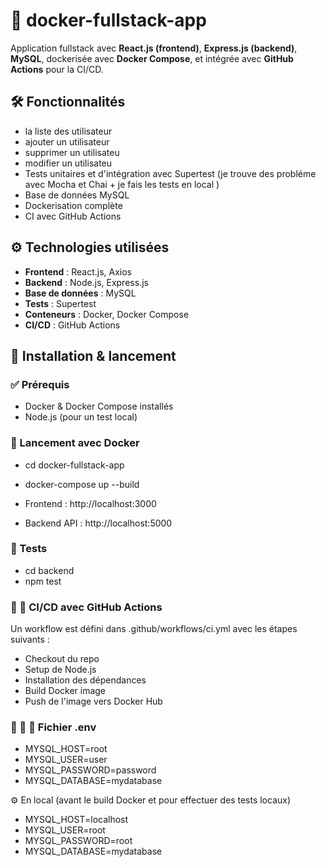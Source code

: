 # 🚀 docker-fullstack-app

 Application fullstack avec **React.js (frontend)**, **Express.js (backend)**, **MySQL**, dockerisée avec **Docker Compose**, et intégrée avec **GitHub Actions** pour la CI/CD.

## 🛠️ Fonctionnalités

- la liste des utilisateur  
- ajouter un utilisateur  
- supprimer un utilisateu  
- modifier un utilisateu  
- Tests unitaires et d'intégration avec Supertest (je trouve des probléme avec Mocha et Chai + je fais les tests en local )  
- Base de données MySQL  
- Dockerisation complète  
- CI avec GitHub Actions  

## ⚙️ Technologies utilisées

- **Frontend** : React.js, Axios  
- **Backend** : Node.js, Express.js  
- **Base de données** : MySQL  
- **Tests** : Supertest  
- **Conteneurs** : Docker, Docker Compose  
- **CI/CD** : GitHub Actions  

## 🚀 Installation & lancement

### ✅ Prérequis

- Docker & Docker Compose installés  
- Node.js (pour un test local)  

### 🐳 Lancement avec Docker

- cd docker-fullstack-app
- docker-compose up --build

- Frontend : http://localhost:3000
- Backend API : http://localhost:5000

### 🐳 Tests
- cd backend
- npm test

### 🐳 🤖 CI/CD avec GitHub Actions

Un workflow  est défini dans .github/workflows/ci.yml avec les étapes suivants :

- Checkout du repo
- Setup de Node.js
- Installation des dépendances
- Build Docker image
- Push de l'image vers Docker Hub

### 🐳 🤖 📁 Fichier .env
- MYSQL_HOST=root
- MYSQL_USER=user
- MYSQL_PASSWORD=password
- MYSQL_DATABASE=mydatabase

⚙️ En local (avant le build Docker et pour effectuer des tests locaux)

- MYSQL_HOST=localhost
- MYSQL_USER=root
- MYSQL_PASSWORD=root
- MYSQL_DATABASE=mydatabase
